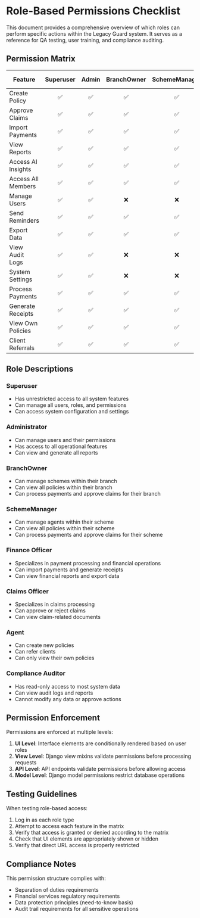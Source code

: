 # Role-Based Permissions Checklist

This document provides a comprehensive overview of which roles can perform specific actions within the Legacy Guard system. It serves as a reference for QA testing, user training, and compliance auditing.

## Permission Matrix

| Feature | Superuser | Admin | BranchOwner | SchemeManager | Finance Officer | Claims Officer | Agent | Compliance Auditor |
|---------|:---------:|:-----:|:-----------:|:-------------:|:---------------:|:--------------:|:-----:|:-----------------:|
| Create Policy | ✅ | ✅ | ✅ | ✅ | ❌ | ❌ | ✅ | ❌ |
| Approve Claims | ✅ | ✅ | ✅ | ✅ | ❌ | ✅ | ❌ | ❌ |
| Import Payments | ✅ | ✅ | ✅ | ✅ | ✅ | ❌ | ❌ | ❌ |
| View Reports | ✅ | ✅ | ✅ | ✅ | ✅ | ❌ | ❌ | ✅ |
| Access AI Insights | ✅ | ✅ | ✅ | ✅ | ✅ | ❌ | ❌ | ❌ |
| Access All Members | ✅ | ✅ | ✅ | ✅ | ✅ | ✅ | ❌ | ✅ |
| Manage Users | ✅ | ✅ | ❌ | ❌ | ❌ | ❌ | ❌ | ❌ |
| Send Reminders | ✅ | ✅ | ✅ | ✅ | ✅ | ❌ | ❌ | ❌ |
| Export Data | ✅ | ✅ | ✅ | ✅ | ✅ | ❌ | ❌ | ✅ |
| View Audit Logs | ✅ | ✅ | ❌ | ❌ | ❌ | ❌ | ❌ | ✅ |
| System Settings | ✅ | ✅ | ❌ | ❌ | ❌ | ❌ | ❌ | ❌ |
| Process Payments | ✅ | ✅ | ✅ | ✅ | ✅ | ❌ | ❌ | ❌ |
| Generate Receipts | ✅ | ✅ | ✅ | ✅ | ✅ | ❌ | ❌ | ❌ |
| View Own Policies | ✅ | ✅ | ✅ | ✅ | ✅ | ✅ | ✅ | ✅ |
| Client Referrals | ✅ | ✅ | ✅ | ✅ | ❌ | ❌ | ✅ | ❌ |

## Role Descriptions

### Superuser
- Has unrestricted access to all system features
- Can manage all users, roles, and permissions
- Can access system configuration and settings

### Administrator
- Can manage users and their permissions
- Has access to all operational features
- Can view and generate all reports

### BranchOwner
- Can manage schemes within their branch
- Can view all policies within their branch
- Can process payments and approve claims for their branch

### SchemeManager
- Can manage agents within their scheme
- Can view all policies within their scheme
- Can process payments and approve claims for their scheme

### Finance Officer
- Specializes in payment processing and financial operations
- Can import payments and generate receipts
- Can view financial reports and export data

### Claims Officer
- Specializes in claims processing
- Can approve or reject claims
- Can view claim-related documents

### Agent
- Can create new policies
- Can refer clients
- Can only view their own policies

### Compliance Auditor
- Has read-only access to most system data
- Can view audit logs and reports
- Cannot modify any data or approve actions

## Permission Enforcement

Permissions are enforced at multiple levels:

1. **UI Level**: Interface elements are conditionally rendered based on user roles
2. **View Level**: Django view mixins validate permissions before processing requests
3. **API Level**: API endpoints validate permissions before allowing access
4. **Model Level**: Django model permissions restrict database operations

## Testing Guidelines

When testing role-based access:

1. Log in as each role type
2. Attempt to access each feature in the matrix
3. Verify that access is granted or denied according to the matrix
4. Check that UI elements are appropriately shown or hidden
5. Verify that direct URL access is properly restricted

## Compliance Notes

This permission structure complies with:

- Separation of duties requirements
- Financial services regulatory requirements
- Data protection principles (need-to-know basis)
- Audit trail requirements for all sensitive operations
